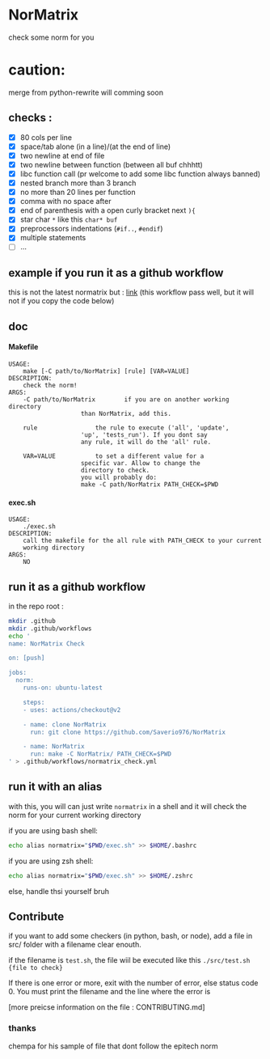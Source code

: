 # NorMatrix
check some norm for you

# caution:
merge from python-rewrite will comming soon

## checks :

- [x] 80 cols per line
- [x] space/tab alone (in a line)/(at the end of line)
- [x] two newline at end of file
- [x] two newline between function (between all buf chhhtt)
- [x] libc function call (pr welcome to add some libc function always banned)
- [x] nested branch more than 3 branch
- [x] no more than 20 lines per function
- [x] comma with no space after
- [x] end of parenthesis with a open curly bracket next `){`
- [x] star char `*` like this `char* buf`
- [x] preprocessors indentations (`#if..`, `#endif`)
- [x] multiple statements
- [ ] ...

## example if you run it as a github workflow
this is not the latest normatrix but :
[link](https://github.com/Saverio976/NorMatrix/runs/4702369332?check_suite_focus=true)
(this workflow pass well, but it will not if you copy the code below)

## doc
#### Makefile
```
USAGE:
	make [-C path/to/NorMatrix] [rule] [VAR=VALUE]
DESCRIPTION:
	check the norm!
ARGS:
	-C path/to/NorMatrix		if you are on another working directory
					than NorMatrix, add this.

	rule				the rule to execute ('all', 'update',
					'up', 'tests_run'). If you dont say
					any rule, it will do the 'all' rule.

	VAR=VALUE			to set a different value for a
					specific var. Allow to change the
					directory to check.
					you will probably do:
					make -C path/NorMatrix PATH_CHECK=$PWD
```
#### exec.sh
```
USAGE:
	./exec.sh
DESCRIPTION:
	call the makefile for the all rule with PATH_CHECK to your current
	working directory
ARGS:
	NO
```

## run it as a github workflow
in the repo root :
```bash
mkdir .github
mkdir .github/workflows
echo '
name: NorMatrix Check

on: [push]

jobs:
  norm:
    runs-on: ubuntu-latest

    steps:
    - uses: actions/checkout@v2

    - name: clone NorMatrix
      run: git clone https://github.com/Saverio976/NorMatrix

    - name: NorMatrix
      run: make -C NorMatrix/ PATH_CHECK=$PWD
' > .github/workflows/normatrix_check.yml
```

## run it with an alias
with this, you will can just write `normatrix` in a shell and it will check
the norm for your current working directory

if you are using bash shell:
```bash
echo alias normatrix="$PWD/exec.sh" >> $HOME/.bashrc
```
if you are using zsh shell:
```bash
echo alias normatrix="$PWD/exec.sh" >> $HOME/.zshrc
```
else, handle thsi yourself bruh

## Contribute
if you want to add some checkers (in python, bash, or node),
add a file in src/ folder with a filename clear enouth.

if the filename is `test.sh`, the file wiil be executed like this `./src/test.sh {file to check}`

If there is one error or more, exit with the number of error, else 
status code 0. You must print the filename and the line where the error is

[more preicse information on the file : CONTRIBUTING.md]

### thanks

chempa for his sample of file that dont follow the epitech norm
